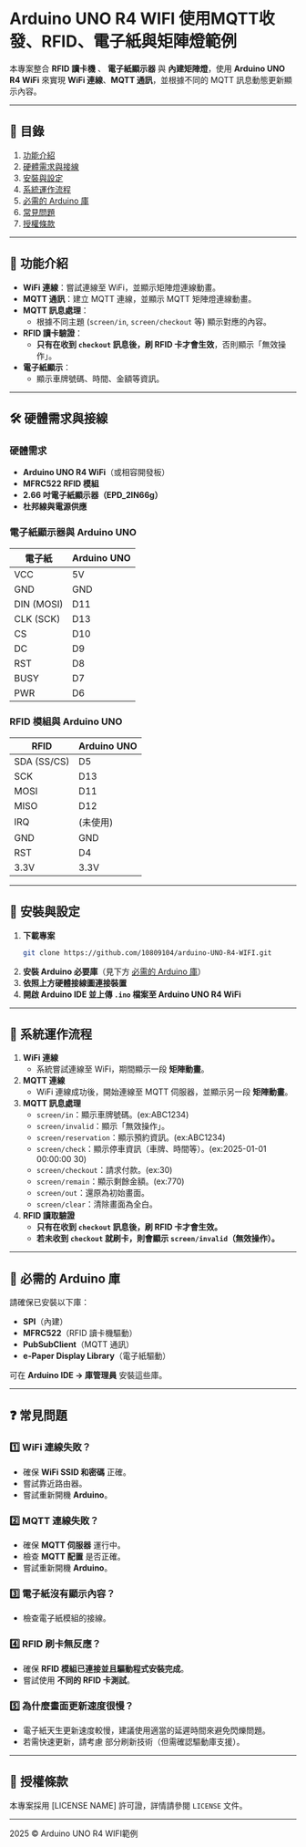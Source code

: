 # Arduino UNO R4 WIFI 使用MQTT收發、RFID、電子紙與矩陣燈範例

本專案整合 **RFID 讀卡機** 、 **電子紙顯示器** 與 **內建矩陣燈**，使用 **Arduino UNO R4 WiFi** 來實現 **WiFi 連線**、**MQTT 通訊**，並根據不同的 MQTT 訊息動態更新顯示內容。

---

## 📌 目錄
1. [功能介紹](#功能介紹)  
2. [硬體需求與接線](#硬體需求與接線)  
3. [安裝與設定](#安裝與設定)  
4. [系統運作流程](#系統運作流程)  
5. [必需的 Arduino 庫](#必需的-arduino-庫)  
6. [常見問題](#常見問題)  
7. [授權條款](#授權條款)  

---

## 🎯 功能介紹
- **WiFi 連線**：嘗試連線至 WiFi，並顯示矩陣燈連線動畫。
- **MQTT 通訊**：建立 MQTT 連線，並顯示 MQTT 矩陣燈連線動畫。
- **MQTT 訊息處理**：
  - 根據不同主題 (`screen/in`, `screen/checkout` 等) 顯示對應的內容。
- **RFID 讀卡驗證**：
  - **只有在收到 `checkout` 訊息後，刷 RFID 卡才會生效**，否則顯示「無效操作」。
- **電子紙顯示**：
  - 顯示車牌號碼、時間、金額等資訊。

---

## 🛠 硬體需求與接線

### 硬體需求
- **Arduino UNO R4 WiFi**（或相容開發板）
- **MFRC522 RFID 模組**
- **2.66 吋電子紙顯示器（EPD_2IN66g）**
- **杜邦線與電源供應**

### 電子紙顯示器與 Arduino UNO
| 電子紙 | Arduino UNO |
|--------|------------|
| VCC    | 5V         |
| GND    | GND        |
| DIN (MOSI) | D11     |
| CLK (SCK) | D13      |
| CS     | D10       |
| DC     | D9        |
| RST    | D8        |
| BUSY   | D7        |
| PWR    | D6        |

### RFID 模組與 Arduino UNO
| RFID | Arduino UNO |
|------|------------|
| SDA (SS/CS) | D5  |
| SCK  | D13  |
| MOSI | D11  |
| MISO | D12  |
| IRQ  | (未使用) |
| GND  | GND  |
| RST  | D4   |
| 3.3V | 3.3V |

---

## 🔧 安裝與設定

1. **下載專案**
   ```sh
   git clone https://github.com/10809104/arduino-UNO-R4-WIFI.git
   ```
2. **安裝 Arduino 必要庫**（見下方 [必需的 Arduino 庫](#必需的-arduino-庫)）
3. **依照上方硬體接線圖連接裝置**
4. **開啟 Arduino IDE 並上傳 `.ino` 檔案至 Arduino UNO R4 WiFi**

---

## 🚀 系統運作流程

1. **WiFi 連線**
   - 系統嘗試連線至 WiFi，期間顯示一段 **矩陣動畫**。
2. **MQTT 連線**
   - WiFi 連線成功後，開始連線至 MQTT 伺服器，並顯示另一段 **矩陣動畫**。
3. **MQTT 訊息處理**
   - `screen/in`：顯示車牌號碼。(ex:ABC1234)
   - `screen/invalid`：顯示「無效操作」。
   - `screen/reservation`：顯示預約資訊。(ex:ABC1234)
   - `screen/check`：顯示停車資訊（車牌、時間等）。(ex:2025-01-01 00:00:00 30)
   - `screen/checkout`：請求付款。(ex:30)
   - `screen/remain`：顯示剩餘金額。(ex:770)
   - `screen/out`：還原為初始畫面。
   - `screen/clear`：清除畫面為全白。
4. **RFID 讀取驗證**
   - **只有在收到 `checkout` 訊息後，刷 RFID 卡才會生效。**
   - **若未收到 `checkout` 就刷卡，則會顯示 `screen/invalid`（無效操作）。**

---

## 📌 必需的 Arduino 庫

請確保已安裝以下庫：
- **SPI**（內建）
- **MFRC522**（RFID 讀卡機驅動）
- **PubSubClient**（MQTT 通訊）
- **e-Paper Display Library**（電子紙驅動）

可在 **Arduino IDE → 庫管理員** 安裝這些庫。

---

## ❓ 常見問題

### 1️⃣ WiFi 連線失敗？
- 確保 **WiFi SSID 和密碼** 正確。
- 嘗試靠近路由器。
- 嘗試重新開機 **Arduino**。

### 2️⃣ MQTT 連線失敗？
- 確保 **MQTT 伺服器** 運行中。
- 檢查 **MQTT 配置** 是否正確。
- 嘗試重新開機 **Arduino**。

### 3️⃣ 電子紙沒有顯示內容？
- 檢查電子紙模組的接線。

### 4️⃣ RFID 刷卡無反應？
- 確保 **RFID 模組已連接並且驅動程式安裝完成**。
- 嘗試使用 **不同的 RFID 卡測試**。

### 5️⃣ 為什麼畫面更新速度很慢？
- 電子紙天生更新速度較慢，建議使用適當的延遲時間來避免閃爍問題。
- 若需快速更新，請考慮 部分刷新技術（但需確認驅動庫支援）。

---

## 📜 授權條款

本專案採用 [LICENSE NAME] 許可證，詳情請參閱 `LICENSE` 文件。

---
<footer>
  <p>2025 © Arduino UNO R4 WIFI範例
</p>
</footer>
